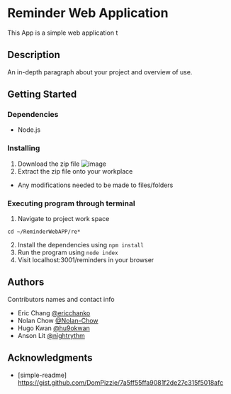 # Reminder Web Application

This App is a simple web application t

## Description

An in-depth paragraph about your project and overview of use.

## Getting Started

### Dependencies

* Node.js

### Installing

1. Download the zip file
![image](https://user-images.githubusercontent.com/72037665/132135010-2aaedbba-1946-496b-b96b-7a313398f466.png)
3. Extract the zip file onto your workplace
* Any modifications needed to be made to files/folders

### Executing program through terminal

 1. Navigate to project work space
```
cd ~/ReminderWebAPP/re*

```
 2. Install the dependencies using ```npm install```
 3. Run the program using ```node index```
 4. Visit localhost:3001/reminders in your browser



## Authors

Contributors names and contact info

* Eric Chang [@ericchanko](https://github.com/ericchanko)
* Nolan Chow [@Nolan-Chow](https://github.com/Nolan-Chow)
* Hugo Kwan [@hu9okwan](https://github.com/hu9okwan)
* Anson Lit [@nightrythm](https://github.com/nightrhythm)




## Acknowledgments

* [simple-readme] https://gist.github.com/DomPizzie/7a5ff55ffa9081f2de27c315f5018afc
